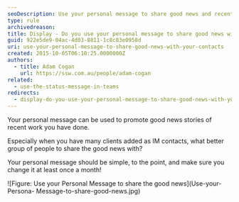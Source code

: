 ```yaml
---
seoDescription: Use your personal message to share good news and recent work with your IM contacts, promoting a sense of accomplishment and connection.
type: rule
archivedreason:
title: Display - Do you use your personal message to share good news with your contacts?
guid: 922e5de9-04ac-4d03-8811-1c8c83e0958d
uri: use-your-personal-message-to-share-good-news-with-your-contacts
created: 2015-10-05T06:10:25.0000000Z
authors:
  - title: Adam Cogan
    url: https://ssw.com.au/people/adam-cogan
related:
  - use-the-status-message-in-teams
redirects:
  - display-do-you-use-your-personal-message-to-share-good-news-with-your-contacts
---
```


Your personal message can be used to promote good news stories of recent work you have done.

Especially when you have many clients added as IM contacts, what better group of people to share the good news with?

Your personal message should be simple, to the point, and make sure you change it at least once a month!

<!--endintro-->

![Figure: Use your Personal Message to share the good news](Use-your-Persona- Message-to-share-good-news.jpg)
